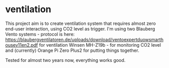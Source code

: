 # ventilation

This project aim is to create ventilation system that requires almost zero end-user interaction, using CO2 level as trigger.
I'm using two Blauberg Vento systems - protocol is here:
https://blaubergventilatoren.de/uploads/download/ventoexpertduowsmarthousev11en2.pdf
for ventilation
Winsen MH-Z19b - for monitoring CO2 level
and (currently) Orange Pi Zero Plus2 for putting things together.

Tested for almost two years now, everything works good.

